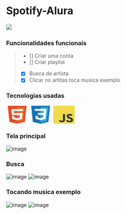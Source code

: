 ﻿# Spotify-Alura
 <p >
<img loading="lazy" src="http://img.shields.io/static/v1?label=STATUS&message=EM%20FINALIZADO&style=for-the-badge"/>
</p>

### Funcionalidades funcionais
> - [] Criar uma conta
> - [] Criar playlist
> - [X] Busca de artista
> - [X] Clicar no artitas toca musica exemplo

### Tecnologias usadas
<div>
  <img align="center" alt="Misla-HTML" height="50" width="60" src="https://raw.githubusercontent.com/devicons/devicon/master/icons/html5/html5-original.svg">
 <img align="center" alt="Misla-CSS" height="50" width="60" src="https://raw.githubusercontent.com/devicons/devicon/master/icons/css3/css3-original.svg">
 <img align="center" alt="Misla-JavaScript" height="50" width="60" src="https://raw.githubusercontent.com/devicons/devicon/master/icons/javascript/javascript-original.svg">
</div>
  
### Tela principal 
![image](https://github.com/irllamartins/Spotify-Alura/assets/39415559/ca14f13c-cf78-40fd-bd92-5e695b4cbefd)

### Busca
![image](https://github.com/irllamartins/Spotify-Alura/assets/39415559/80672d56-120e-424d-b6de-f8c6e1604120)
![image](https://github.com/irllamartins/Spotify-Alura/assets/39415559/277d5926-1ea9-4ccd-809a-0a3e122cc7c7)

### Tocando musica exemplo
![image](https://github.com/irllamartins/Spotify-Alura/assets/39415559/2833f7b4-dcc8-4147-988a-aade79bacf2c)
![image](https://github.com/irllamartins/Spotify-Alura/assets/39415559/03e944f1-2081-457d-b8ec-ee6f1ff9d864)
